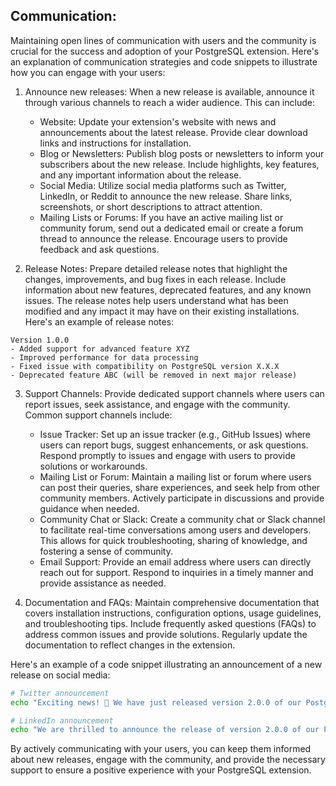 ## Communication:
Maintaining open lines of communication with users and the community is crucial for the success and adoption of your PostgreSQL extension. Here's an explanation of communication strategies and code snippets to illustrate how you can engage with your users:

1. Announce new releases: When a new release is available, announce it through various channels to reach a wider audience. This can include:

   - Website: Update your extension's website with news and announcements about the latest release. Provide clear download links and instructions for installation.
   - Blog or Newsletters: Publish blog posts or newsletters to inform your subscribers about the new release. Include highlights, key features, and any important information about the release.
   - Social Media: Utilize social media platforms such as Twitter, LinkedIn, or Reddit to announce the new release. Share links, screenshots, or short descriptions to attract attention.
   - Mailing Lists or Forums: If you have an active mailing list or community forum, send out a dedicated email or create a forum thread to announce the release. Encourage users to provide feedback and ask questions.

2. Release Notes: Prepare detailed release notes that highlight the changes, improvements, and bug fixes in each release. Include information about new features, deprecated features, and any known issues. The release notes help users understand what has been modified and any impact it may have on their existing installations. Here's an example of release notes:

```
Version 1.0.0
- Added support for advanced feature XYZ
- Improved performance for data processing
- Fixed issue with compatibility on PostgreSQL version X.X.X
- Deprecated feature ABC (will be removed in next major release)
```

3. Support Channels: Provide dedicated support channels where users can report issues, seek assistance, and engage with the community. Common support channels include:

   - Issue Tracker: Set up an issue tracker (e.g., GitHub Issues) where users can report bugs, suggest enhancements, or ask questions. Respond promptly to issues and engage with users to provide solutions or workarounds.
   - Mailing List or Forum: Maintain a mailing list or forum where users can post their queries, share experiences, and seek help from other community members. Actively participate in discussions and provide guidance when needed.
   - Community Chat or Slack: Create a community chat or Slack channel to facilitate real-time conversations among users and developers. This allows for quick troubleshooting, sharing of knowledge, and fostering a sense of community.
   - Email Support: Provide an email address where users can directly reach out for support. Respond to inquiries in a timely manner and provide assistance as needed. 

4. Documentation and FAQs: Maintain comprehensive documentation that covers installation instructions, configuration options, usage guidelines, and troubleshooting tips. Include frequently asked questions (FAQs) to address common issues and provide solutions. Regularly update the documentation to reflect changes in the extension.

Here's an example of a code snippet illustrating an announcement of a new release on social media:

```bash
# Twitter announcement
echo "Exciting news! 🎉 We have just released version 2.0.0 of our PostgreSQL extension with amazing new features and performance improvements! Download it now and boost your database experience. #PostgreSQL #Database #Release"

# LinkedIn announcement
echo "We are thrilled to announce the release of version 2.0.0 of our PostgreSQL extension! This release brings powerful new features that enhance database performance and scalability. Check out the release notes and download it today. #PostgreSQL #Database #Release"
```

By actively communicating with your users, you can keep them informed about new releases, engage with the community, and provide the necessary support to ensure a positive experience with your PostgreSQL extension.
